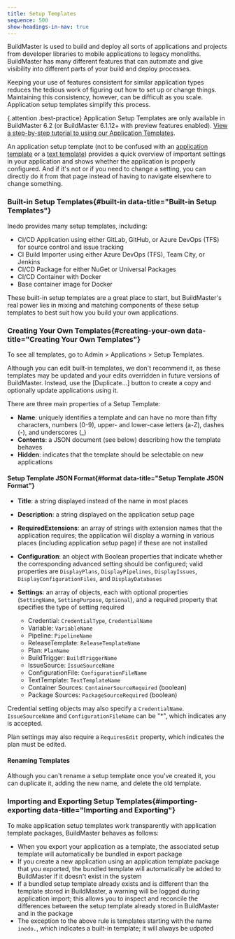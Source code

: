 ```yaml
---
title: Setup Templates
sequence: 500
show-headings-in-nav: true
---
```

BuildMaster is used to build and deploy all sorts of applications and projects from developer libraries to mobile applications to legacy monoliths. BuildMaster has many different features that can automate and give visibility into different parts of your build and deploy processes. 

Keeping your use of features consistent for similar application types reduces the tedious work of figuring out how to set up or change things. Maintaining this consistency, however, can be difficult as you scale. Application setup templates simplify this process.

{.attention .best-practice} Application Setup Templates are only available in BuildMaster 6.2 (or BuildMaster 6.1.12+ with preview features enabled). [View a step-by-step tutorial to using our Application Templates](https://www.inedo.com/buildmaster/getting-started-with-application-templates-in-buildmaster).

An application setup template (not to be confused with an [application template](templates) or a [text template](/docs/executionengine/components/text-templating)) provides a quick overview of important settings in your application and shows whether the application is properly configured. And if it's not or if you need to change a setting, you can directly do it from that page instead of having to navigate elsewhere to change something.

### Built-in Setup Templates{#built-in data-title="Built-in Setup Templates"}
Inedo provides many setup templates, including:

* CI/CD Application using either GitLab, GitHub, or Azure DevOps (TFS) for source control and issue tracking
* CI Build Importer using either Azure DevOps (TFS), Team City, or Jenkins
* CI/CD Package for either NuGet or Universal Packages
* CI/CD Container with Docker
* Base container image for Docker

These built-in setup templates are a great place to start, but BuildMaster's real power lies in mixing and matching components of these setup templates to best suit how you build your own applications.

### Creating Your Own Templates{#creating-your-own data-title="Creating Your Own Templates"}
To see all templates, go to Admin > Applications > Setup Templates.

Although you can edit built-in templates, we don't recommend it, as these templates may be updated and your edits overridden in future versions of BuildMaster. Instead, use the [Duplicate...] button to create a copy and optionally update applications using it.

There are three main properties of a Setup Template:
* **Name**: uniquely identifies a template and can have no more than fifty characters, numbers (0-9), upper- and lower-case letters (a-Z), dashes (-), and underscores (_)
* **Contents**: a JSON document (see below) describing how the template behaves
* **Hidden**: indicates that the template should be selectable on new applications 

#### Setup Template JSON Format{#format data-title="Setup Template JSON Format"}
* **Title**: a string displayed instead of the name in most places
* **Description**: a string displayed on the application setup page
* **RequiredExtensions**: an array of strings with extension names that the application requires; the application will display a warning in various places (including application setup page) if these are not installed
* **Configuration**: an object with Boolean properties that indicate whether the corresponding advanced setting should be configured; valid properties are `DisplayPlans`, `DisplayPipelines`, `DisplayIssues`, `DisplayConfigurationFiles`, and `DisplayDatabases`
* **Settings**: an array of objects, each with optional properties (`SettingName`, `SettingPurpose`, `Optional`), and a required property that specifies the type of setting required 

  * Credential: `CredentialType`, `CredentialName`
  * Variable: `VariableName`
  * Pipeline: `PipelineName`
  * ReleaseTemplate: `ReleaseTemplateName`
  * Plan: `PlanName`
  * BuildTrigger: `BuildTriggerName`
  * IssueSource: `IssueSourceName`
  * ConfigurationFile: `ConfigurationFileName`
  *	TextTemplate: `TextTemplateName`
  *	Container Sources: `ContainerSourceRequired` (boolean)
  *	Package Sources: `PackageSourceRequired` (boolean)

Credential setting objects may also specify a `CredentialName`. `IssueSourceName` and `ConfigurationFileName` can be "\*", which indicates any is accepted.

Plan settings may also require a `RequiresEdit` property, which indicates the plan must be edited.

#### Renaming Templates
Although you can't rename a setup template once you've created it, you can duplicate it, adding the new name, and delete the old template.

### Importing and Exporting Setup Templates{#importing-exporting data-title="Importing and Exporting"}
To make application setup templates work transparently with application template packages, BuildMaster behaves as follows:

* When you export your application as a template, the associated setup template will automatically be bundled in export package
* If you create a new application using an application template package that you exported, the bundled template will automatically be added to BuildMaster if it doesn't exist in the system
* If a bundled setup template already exists and is different than the template stored in BuildMaster, a warning will be logged during application import; this allows you to inspect and reconcile the differences between the setup template already stored in BuildMaster and in the package 
* The exception to the above rule is templates starting with the name `inedo.`, which indicates a built-in template; it will always be udpated

